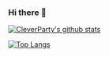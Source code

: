 ### Hi there 👋

[![CleverParty's github stats](https://github-readme-stats.vercel.app/api?username=CleverParty&theme=solarized-light)](https://github.com/anuraghazra/github-readme-stats)

[![Top Langs](https://github-readme-stats.vercel.app/api/top-langs/?username=CleverParty)](https://github.com/anuraghazra/github-readme-stats)
